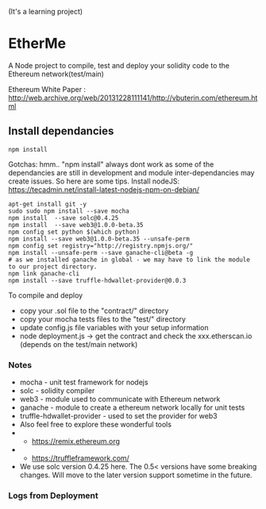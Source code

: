 (It's a learning project)

# EtherMe
A Node project to compile, test and deploy your solidity code to the Ethereum network(test/main)

Ethereum White Paper : http://web.archive.org/web/20131228111141/http://vbuterin.com/ethereum.html

## Install dependancies
```npm install```

Gotchas: hmm.. "npm install" always dont work as some of the dependancies are still in development and module inter-dependancies may create issues. So here are some tips.
Install nodeJS: https://tecadmin.net/install-latest-nodejs-npm-on-debian/
```
apt-get install git -y
sudo sudo npm install --save mocha
npm install  --save solc@0.4.25
npm install  --save web3@1.0.0-beta.35
npm config set python $(which python)
npm install --save web3@1.0.0-beta.35 --unsafe-perm
npm config set registry="http://registry.npmjs.org/"
npm install --unsafe-perm --save ganache-cli@beta -g
# as we installed ganache in global - we may have to link the module to our project directory.
npm link ganache-cli
npm install --save truffle-hdwallet-provider@0.0.3
```

To compile and deploy
- copy your .sol file to the "contract/" directory
- copy your mocha tests files to the "test/" directory
- update config.js file variables with your setup information
- node deployment.js -> get the contract and check the xxx.etherscan.io (depends on the test/main network)


### Notes
* mocha - unit test framework for nodejs
* solc  - solidity compiler
* web3  - module used to communicate with Ethereum network
* ganache - module to create a ethereum network locally for unit tests
* truffle-hdwallet-provider - used to set the provider for web3
* Also feel free to explore these wonderful tools
* * https://remix.ethereum.org
* * https://truffleframework.com/
* We use solc version 0.4.25 here. The 0.5< versions have some breaking changes. Will move to the later version support sometime in the future.

### Logs from Deployment
